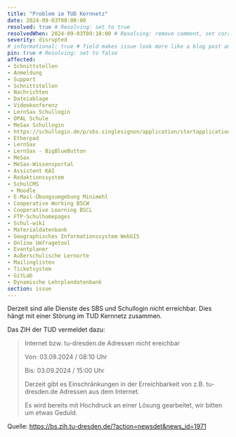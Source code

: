 ```yaml
---
title: "Problem im TUD Kernnetz"
date: 2024-09-03T08:00:00
resolved: true # Resolving: set to true
resolvedWhen: 2024-09-03T09:10:00 # Resolving: remove comment, set correct end datetime
severity: disrupted
# informational: true # field makes issue look more like a blog post and removes any references to downtime length
pin: true # Resolving: set to false
affected:
- Schnittstellen
- Anmeldung
- Support
- Schnittstellen
- Nachrichten
- Dateiablage
- Videokonferenz
- LernSax Schullogin
- OPAL Schule
- MeSax Schullogin
- https://schullogin.de/p/sbs.singlesignon/application/startapplication?applicationName=mesaxmediathek
- Etherpad
- LernSax
- LernSax - BigBlueButton
- MeSax
- MeSax-Wissensportal
- Assistent KAI
- Redaktionssystem
- SchulCMS
 - Moodle
- E-Mail-Übungsumgebung Minimehl
- Cooperative Working BSCW
- Cooperative Learning BSCL
- FTP-Schulhomepages
- Schul-wiki
- Materialdatenbank
- Geographisches Informationssystem WebGIS
- Online Umfragetool
- Eventplaner
- Außerschulische Lernorte
- Mailinglisten
- Ticketsystem
- GitLab
- Dynamische Lehrplandatenbank
section: issue
---
```


Derzeit sind alle Dienste des SBS und Schullogin nicht erreichbar.
Dies hängt mit einer Störung im TUD Kernnetz zusammen.

Das ZIH der TUD vermeldet dazu:

> Internet bzw. tu-dresden.de Adressen nicht ereichbar
> 
> Von: 03.09.2024 / 08:10 Uhr
> 
> Bis: 03.09.2024 / 15:00 Uhr
> 
> Derzeit gibt es Einschränkungen in der Erreichbarkeit von z.B. tu-dresden.de Adressen aus dem Internet.
> 
> Es wird bereits mit Hochdruck an einer Lösung gearbeitet, wir bitten um etwas Geduld.

Quelle: https://bs.zih.tu-dresden.de/?action=newsdet&news_id=1971